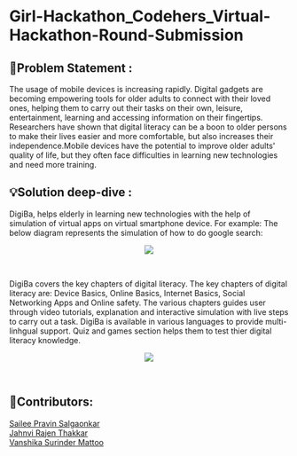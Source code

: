 # Girl-Hackathon_Codehers_Virtual-Hackathon-Round-Submission
## 📄Problem Statement : 
The usage of mobile devices is increasing rapidly. Digital gadgets are becoming empowering tools for
older adults to connect with their loved ones, helping them to carry out their tasks on their own,
leisure, entertainment, learning and accessing information on their fingertips. Researchers have shown
that digital literacy can be a boon to older persons to make their lives easier and more comfortable, but also increases their independence.Mobile devices
have the potential to improve older adults' quality of life, but they often face difficulties in learning new
technologies and need more training.

## 💡Solution deep-dive :
DigiBa, helps elderly in learning new technologies with the help of simulation of virtual apps on virtual smartphone device.
For example: The below diagram represents the simulation of how to do google search:
<p align="center"><img src="https://github.com/sailee14032000/Girl-Hackathon_Codehers_Virtual-Hackathon-Round-Submission-/blob/main/simulation.gif"/></p><br>

DigiBa covers the key chapters of digital literacy. The key chapters of digital literacy are: Device Basics, Online Basics, Internet Basics, Social Networking Apps and Online safety. The various chapters guides user through video tutorials, explanation and interactive simulation with live steps to carry out a task. DigiBa is available in various languages to provide multi-linhgual support. Quiz and games section helps them to test thier digital literacy knowledge.<br>
<p align="center"><img src="https://github.com/sailee14032000/Girl-Hackathon_Codehers_Virtual-Hackathon-Round-Submission-/blob/main/digibaimg.png"/></p><br>

## 👥Contributors:
[Sailee Pravin Salgaonkar](https://github.com/sailee14032000)
<br>
[Jahnvi Rajen Thakkar](https://github.com/jahnvi480)
<br>
[Vanshika Surinder Mattoo](https://github.com/VANSHIKA8421)


